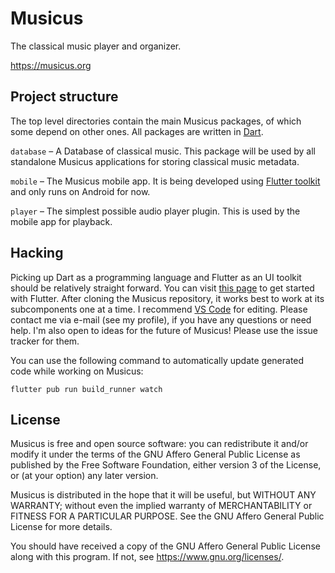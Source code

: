 # Musicus

The classical music player and organizer.

https://musicus.org

## Project structure

The top level directories contain the main Musicus packages, of which some
depend on other ones. All packages are written in [Dart](https://dart.dev).

`database` – A Database of classical music. This package will be used by all
standalone Musicus applications for storing classical music metadata.

`mobile` – The Musicus mobile app. It is being developed using
[Flutter toolkit](https://flutter.dev) and only runs on Android for now.

`player` – The simplest possible audio player plugin. This is used by the
mobile app for playback.

## Hacking

Picking up Dart as a programming language and Flutter as an UI toolkit should
be relatively straight forward. You can visit
[this page](https://flutter.dev/docs/get-started/install) to get started with
Flutter. After cloning the Musicus repository, it works best to work at its
subcomponents one at a time. I recommend
[VS Code](https://flutter.dev/docs/get-started/editor?tab=vscode) for editing.
Please contact me via e-mail (see my profile), if you have any questions or
need help. I'm also open to ideas for the future of Musicus! Please use the
issue tracker for them.

You can use the following command to automatically update generated code while
working on Musicus:

`flutter pub run build_runner watch`

## License

Musicus is free and open source software: you can redistribute it and/or modify
it under the terms of the GNU Affero General Public License as published by the
Free Software Foundation, either version 3 of the License, or (at your option)
any later version.

Musicus is distributed in the hope that it will be useful, but WITHOUT ANY
WARRANTY; without even the implied warranty of MERCHANTABILITY or FITNESS FOR A
PARTICULAR PURPOSE. See the GNU Affero General Public License for more details.

You should have received a copy of the GNU Affero General Public License along
with this program. If not, see https://www.gnu.org/licenses/.
